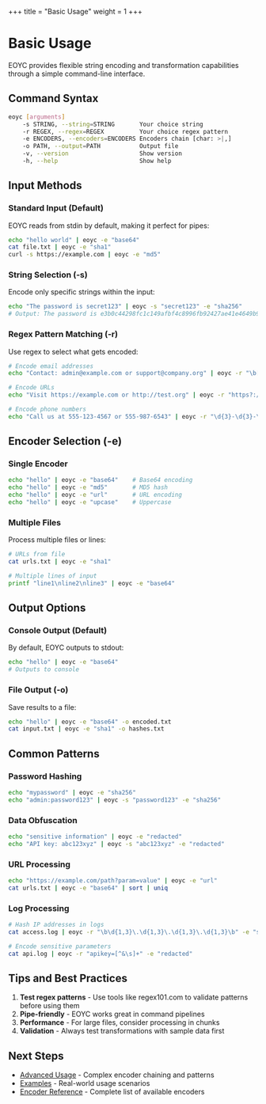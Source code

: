 +++
title = "Basic Usage"
weight = 1
+++

# Basic Usage

EOYC provides flexible string encoding and transformation capabilities through a simple command-line interface.

## Command Syntax

```bash
eoyc [arguments]
    -s STRING, --string=STRING       Your choice string
    -r REGEX, --regex=REGEX          Your choice regex pattern
    -e ENCODERS, --encoders=ENCODERS Encoders chain [char: >|,]
    -o PATH, --output=PATH           Output file
    -v, --version                    Show version
    -h, --help                       Show help
```

## Input Methods

### Standard Input (Default)
EOYC reads from stdin by default, making it perfect for pipes:

```bash
echo "hello world" | eoyc -e "base64"
cat file.txt | eoyc -e "sha1"
curl -s https://example.com | eoyc -e "md5"
```

### String Selection (-s)
Encode only specific strings within the input:

```bash
echo "The password is secret123" | eoyc -s "secret123" -e "sha256"
# Output: The password is e3b0c44298fc1c149afbf4c8996fb92427ae41e4649b934ca495991b7852b855
```

### Regex Pattern Matching (-r)
Use regex to select what gets encoded:

```bash
# Encode email addresses
echo "Contact: admin@example.com or support@company.org" | eoyc -r "\b[A-Za-z0-9._%+-]+@[A-Za-z0-9.-]+\.[A-Z|a-z]{2,}\b" -e "sha1"

# Encode URLs
echo "Visit https://example.com or http://test.org" | eoyc -r "https?://[^\s]+" -e "base64"

# Encode phone numbers
echo "Call us at 555-123-4567 or 555-987-6543" | eoyc -r "\d{3}-\d{3}-\d{4}" -e "redacted"
```

## Encoder Selection (-e)

### Single Encoder
```bash
echo "hello" | eoyc -e "base64"    # Base64 encoding
echo "hello" | eoyc -e "md5"       # MD5 hash
echo "hello" | eoyc -e "url"       # URL encoding
echo "hello" | eoyc -e "upcase"    # Uppercase
```

### Multiple Files
Process multiple files or lines:

```bash
# URLs from file
cat urls.txt | eoyc -e "sha1"

# Multiple lines of input
printf "line1\nline2\nline3" | eoyc -e "base64"
```

## Output Options

### Console Output (Default)
By default, EOYC outputs to stdout:

```bash
echo "hello" | eoyc -e "base64"
# Outputs to console
```

### File Output (-o)
Save results to a file:

```bash
echo "hello" | eoyc -e "base64" -o encoded.txt
cat input.txt | eoyc -e "sha1" -o hashes.txt
```

## Common Patterns

### Password Hashing
```bash
echo "mypassword" | eoyc -e "sha256"
echo "admin:password123" | eoyc -s "password123" -e "sha256"
```

### Data Obfuscation
```bash
echo "sensitive information" | eoyc -e "redacted"
echo "API key: abc123xyz" | eoyc -s "abc123xyz" -e "redacted"
```

### URL Processing
```bash
echo "https://example.com/path?param=value" | eoyc -e "url"
cat urls.txt | eoyc -e "base64" | sort | uniq
```

### Log Processing
```bash
# Hash IP addresses in logs
cat access.log | eoyc -r "\b\d{1,3}\.\d{1,3}\.\d{1,3}\.\d{1,3}\b" -e "sha1"

# Encode sensitive parameters
cat api.log | eoyc -r "apikey=[^&\s]+" -e "redacted"
```

## Tips and Best Practices

1. **Test regex patterns** - Use tools like regex101.com to validate patterns before using them
2. **Pipe-friendly** - EOYC works great in command pipelines
3. **Performance** - For large files, consider processing in chunks
4. **Validation** - Always test transformations with sample data first

## Next Steps

- [Advanced Usage](/usage/advanced) - Complex encoder chaining and patterns
- [Examples](/usage/examples) - Real-world usage scenarios  
- [Encoder Reference](/encoders/overview) - Complete list of available encoders